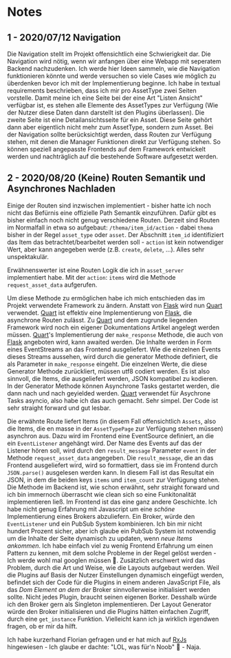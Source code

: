 # Notes

## 1 - 2020/07/12 Navigation

Die Navigation stellt im Projekt offensichtlich eine Schwierigkeit dar. Die Navigation wird nötig, wenn wir anfangen über eine Webapp mit seperatem Backend nachzudenken. Ich werde hier Ideen sammeln, wie die Navigation funktionieren könnte und werde versuchen so viele Cases wie möglich zu überdenken bevor ich mit der Implementierung beginne. Ich habe in textual requirements beschrieben, dass ich mir pro AssetType zwei Seiten vorstelle. Damit meine ich eine Seite bei der eine Art "Listen Ansicht" verfügbar ist, es stehen alle Elemente des AssetTypes zur Verfügung (Wie der Nutzer diese Daten dann darstellt ist den Plugins überlassen). Die zweite Seite ist eine Detailansichtsseite für ein Asset. Diese Seite gehört dann aber eigentlich nicht mehr zum AssetType, sondern zum Asset.
Bei der Navigation sollte berücksichtigt werden, dass Routen zur Verfügung stehen, mit denen die Manager Funktionen direkt zur Verfügung stehen. So können speziell angepasste Frontends auf dem Framework entwickelt werden und nachträglich auf die bestehende Software aufgesetzt werden. 

## 2 - 2020/08/20 (Keine) Routen Semantik und Asynchrones Nachladen

Einige der Routen sind inzwischen implementiert - bisher hatte ich noch nicht das Befürnis eine offizielle Path Semantik einzuführen. Dafür gibt es bisher einfach noch nicht genug verschiedene Routen. Derzeit sind Routen im Normalfall in etwa so aufgebaut: ``/thema/item_id/action`` - dabei ``thema`` bisher in der Regel ``asset_type`` oder ``asset``. Der Abschnitt ``item_id`` identifiziert das Item das betrachtet/bearbeitet werden soll - ``action`` ist kein notwendiger Wert, aber kann angegeben werde (z.B. ``create``, ``delete``, ...). Alles sehr unspektakulär. 

Erwähnenswerter ist eine Routen Logik die ich in ``asset_server`` implementiert habe. Mit der ``action``: ``items`` wird die Methode ``request_asset_data`` aufgerufen. 

Um diese Methode zu ermöglichen habe ich mich entschieden das im Projekt verwendete Framework zu ändern. Anstatt von [Flask] wird nun [Quart] verwendet. [Quart] ist effektiv eine Implementierung von [Flask], die asynchrone Routen zulässt. Zu [Quart] und dem zugrunde liegenden Framework wird noch ein eigener Dokumentations Artikel angelegt werden müssen. [Quart]'s Implementierung der ``make_response`` Methode, die auch von [Flask] angeboten wird, kann awaited werden. Die Inhalte werden in Form eines EventStreams an das Frontend ausgeliefert. Wie die einzelnen Events dieses Streams aussehen, wird durch die generator Methode definiert, die als Parameter in ``make_response`` eingeht. Die einzelnen Werte, die diese Generator Methode zurückliert, müssen utf8 codiert werden. Es ist also sinnvoll, die Items, die ausgeliefert werden, JSON kompatibel zu kodieren. In der Generator Methode können Asynchrone Tasks gestartet werden, die dann nach und nach geyielded werden. [Quart] verwendet für Asychrone Tasks asyncio, also habe ich das auch gemacht. Sehr simpel. Der Code ist sehr straight forward und gut lesbar.

Die erwähnte Route liefert Items (in diesem Fall offensichtlich ``Assets``, also die Items, die en masse in der ``AssetTypePage`` zur Verfügung stehen müssen) asynchron aus. Dazu wird im Frontend eine EventSource definiert, an die ein ``EventListener`` angehängt wird. Der Name des Events auf das der Listener hören soll, wird durch den ``result_message`` Parameter ``event`` in der Methode ``request_asset_data`` angegeben. Die ``result_message``, die an das Frontend ausgeliefert wird, wird so formattiert, dass sie im Frontend durch ``JSON.parse()`` ausgelesen werden kann. In diesem Fall ist das Resultat ein JSON, in dem die beiden keys ``items`` und ``item_count`` zur Verfügung stehen. Die Methode im Backend ist, wie schon erwähnt, sehr straight forward und ich bin immernoch überrascht wie clean sich so eine Funkitonalität implementieren ließ. Im Frontend ist das eine ganz andere Geschichte. Ich habe nicht genug Erfahrung mit Javascript um eine _schöne_ Implementierung eines Brokers abzuliefern. Ein Broker, würde den ``EventListener`` und ein PubSub System kombinieren. Ich bin mir nicht hundert Prozent sicher, aber ich glaube ein PubSub System ist notwendig um die Inhalte der Seite dynamisch zu updaten, wenn _neue Items ankommen_. Ich habe einfach viel zu wenig Frontend Erfahrung um einen Pattern zu kennen, mit dem solche Probleme in der Regel gelöst werden - Ich werde wohl mal googlen müssen 🙈. Zusätzlich erschwert wird das Problem, durch die Art und Weise, wie die Layouts aufgebaut werden. Weil die Plugins auf Basis der Nutzer Einstellungen dynamisch eingefügt werden, befindet sich der Code für die Plugins in einem anderen JavaScript File, als das _Dom Element an dem der_ Broker sinnvollerweise initialisiert werden sollte. Nicht jedes Plugin, braucht seinen eigenen Borker. Desshalb würde ich den Broker gern als Singleton implementieren. Der Layout Generator würde den Broker initialisieren und die Plugins hätten einfachen Zugriff, durch eine ``get_instance`` Funktion. Vielleicht kann ich ja wirklich irgendwen fragen, ob er mir da hilft. 

Ich habe kurzerhand Florian gefragen und er hat mich auf [RxJs] hingewiesen - Ich glaube er dachte: "LOL, was für'n Noob" 🙈 - Naja.


[//]: # (LINKS)
[RxJs]: https://github.com/ReactiveX/rxjs
[Quart]: https://github.com/pgjones/quart
[Flask]: https://github.com/pallets/flask

[//]: # (IMAGES)
